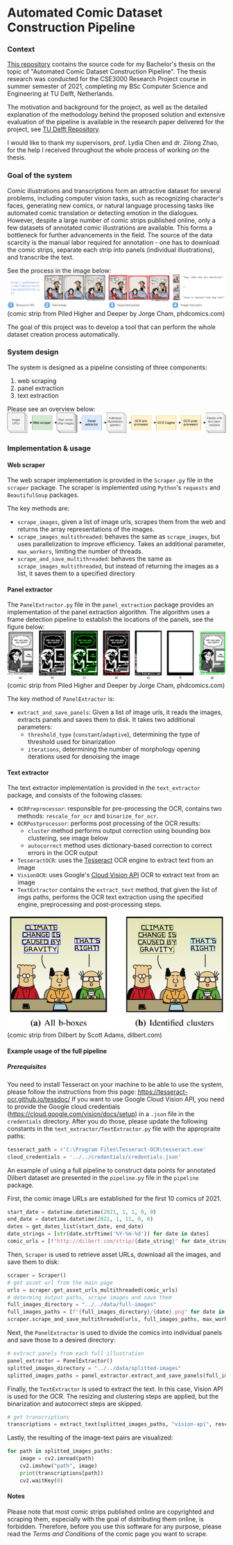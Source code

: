 # Automated Comic Dataset Construction Pipeline

### Context
[This repository](https://github.com/mstyczen/comic-dcp) contains the source code for my Bachelor's thesis on the topic of "Automated Comic Dataset Construction Pipeline".
The thesis research was conducted for the CSE3000 Research Project course in summer semester of 2021, completing my BSc Computer Science and Engineering at TU Delft, Netherlands.

The motivation and background for the project, as well as the detailed explanation of the methodology behind the proposed solution and
extensive evaluation of the pipeline is available in the research paper delivered for the project, see [TU Delft Repository](https://repository.tudelft.nl/islandora/object/uuid%3A4cd4da94-d762-4985-ac30-00ee81e33e63).

I would like to thank my supervisors, prof. Lydia Chen and dr. Zilong Zhao, for the help I received throughout the whole process of working on the thesis.

### Goal of the system
Comic illustrations and transcriptions form an attractive dataset for several problems, including computer vision tasks, such as recognizing character's faces, generating new comics, or natural language processing tasks like automated comic translation or detecting emotion in the dialogues. However, despite a large number of comic strips published online, only a few datasets of annotated comic illustrations are available. This forms a bottleneck for further advancements in the field. The source of the data scarcity is the manual labor required for annotation - one has to download the comic strips, separate each strip into panels (individual illustrations), and transcribe the text.

See the process in the image below:
![dataset creation stage](figures/dataset-creation-stages.png)
(comic strip from Piled Higher and Deeper by Jorge Cham, phdcomics.com)

The goal of this project was to develop a tool that can perform the whole dataset creation process automatically.

### System design
The system is designed as a pipeline consisting of three components:
 1. web scraping
 2. panel extraction
 3. text extraction
 
Please see an overview below:
![pipeline visuelization](figures/pipeline.png)

### Implementation & usage
#### Web scraper
The web scraper implementation is provided in the `Scraper.py` file in the `scraper` package. The scraper is implemented using `Python`'s `requests` and `BeautifulSoup` packages.

The key methods are:
* `scrape_images`, given a list of image urls, scrapes them from the web and returns the array representations of the images.
* `scrape_images_multithreaded`: behaves the same as `scrape_images`, but uses parallelization to improve efficiency. Takes an additional parameter, `max_workers`, limiting the number of threads.
* `scrape_and_save_multithreaded`: behaves the same as `scrape_images_multithreaded`, but instead of returning the images as a list, it saves them to a specified directory

#### Panel extractor
The `PanelExtractor.py` file in the `panel_extraction` package provides an implementation of the panel extraction algorithm.
The algorithm uses a frame detection pipeline to establish the locations of the panels, see the figure below:
 ![pipeline visuelization](figures/panel-extraction.png)
 (comic strip from Piled Higher and Deeper by Jorge Cham, phdcomics.com)

The key method of `PanelExtractor` is:
* `extract_and_save_panels`: Given a list of image urls, it reads the images, extracts panels and saves them to disk. It takes two additional parameters: 
    * `threshold_type` (`constant`/`adaptive`), determining the type of threshold used for binarization
    * `iterations`, determining the number of morphology opening iterations used for denoising the image

#### Text extractor
The text extractor implementation is provided in the `text_extractor` package, and consists of the following classes:
* `OCRPreprocessor`: responsible for pre-processing the OCR, contains two methods: `rescale_for_ocr` and `binarize_for_ocr`.
* `OCRPostprocessor`: performs post processing of the OCR results:
    * `cluster` method performs output correction using bounding box clustering, see image below
    * `autocorrect` method uses dictionary-based correction to correct errors in the OCR output
* `TesseractOCR`: uses the [Tesseract](https://pypi.org/project/pytesseract/) OCR engine to extract text from an image
* `VisionOCR`: uses Google's [Cloud Vision API](https://cloud.google.com/vision) OCR to extract text from an image
* `TextExtractor` contains the `extract_text` method, that given the list of imgs paths, performs the OCR text extraction using the specified engine, preprocessing and post-processing steps.

 ![clustering](figures/clustering.png)
  (comic strip from Dilbert by Scott Adams, dilbert.com)
 
#### Example usage of the full pipeline
##### Prerequisites
You need to install Tesseract on your machine to be able to use the system, please follow the instructions from this page: https://tesseract-ocr.github.io/tessdoc/
If you want to use Google Cloud Vision API, you need to provide the Google cloud credentials (https://cloud.google.com/vision/docs/setup) in a `.json` file in the `credentials` directory.
After you do those, please update the following constants in the `text_extractor/TextExtractor.py` file with the appropraite paths:
```python
tesseract_path = r'C:\Program Files\Tesseract-OCR\tesseract.exe'
cloud_credentials = '../../credentials/credentials.json'
```

An example of using a full pipeline to construct data points for annotated Dilbert dataset are presented in the `pipeline.py` file in the `pipeline` package.
 
First, the comic image URLs are established for the first 10 comics of 2021.
```python
start_date = datetime.datetime(2021, 1, 1, 0, 0)
end_date = datetime.datetime(2021, 1, 11, 0, 0)
dates = get_dates_list(start_date, end_date)
date_strings = [str(date.strftime('%Y-%m-%d')) for date in dates]
comic_urls = [f"http://dilbert.com/strip/{date_string}" for date_string in date_strings]
```

Then, `Scraper` is used to retrieve asset URLs, download all the images, and save them to disk:
```python
scraper = Scraper()
# get asset url from the main page
urls = scraper.get_asset_urls_multithreaded(comic_urls)
# determing output paths, scrape images and save them
full_images_directory = "../../data/full-images"
full_images_paths = [f"{full_images_directory}/{date}.png" for date in date_strings]
scraper.scrape_and_save_multithreaded(urls, full_images_paths, max_workers=5)
```

Next, the `PanelExtractor` is used to divide the comics into individual panels and save those to a desired directory:
```python
# extract panels from each full illustration
panel_extractor = PanelExtractor()
splitted_images_directory = "../../data/splitted-images"
splitted_images_paths = panel_extractor.extract_and_save_panels(full_images_paths, splitted_images_directory)
```

Finally, the `TextExtractor` is used to extract the text. In this case, Vision API is used for the OCR. The resizing and clustering steps are applied, but the binarization and autocorrect steps are skipped.
```python
# get transcriptions
transcriptions = extract_text(splitted_images_paths, "vision-api", rescale=True, clustering=True)
```

Lastly, the resulting of the image-text pairs are visualized:
```python
for path in splitted_images_paths:
    image = cv2.imread(path)
    cv2.imshow("path", image)
    print(transcriptions[path])
    cv2.waitKey(0)
```

#### Notes
Please note that most comic strips published online are copyrighted and scraping them, especially with the goal of distributing them online,
is forbidden. Therefore, before you use this software for any purpose, please read the *Terms and Conditions* of the comic page you want to scrape.
